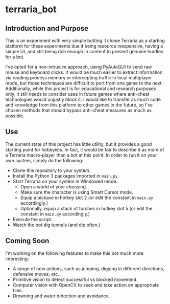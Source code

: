 # terraria_bot
## Introduction and Purpose
This is an experiment with very simple botting. I chose Terraria as a starting platform for these experiments due it being resource inexpensive, having a simple UI, and still being rich enough in content to present genuine hurdles for a bot.

I've opted for a non-intrusive approach, using PyAutoGUI to send raw mouse and keyboard clicks. It would be much easier to extract information via reading process memory or intercepting traffic in local multiplayer mode, but those techniques are difficult to port from one game to the next. Additionally, while this project is for educational and research purposes only, it still needs to consider uses in future games where anti-cheat technologies would unjustly block it. I would like to transfer as much code and knowledge from this platform to other games in the future, so I've chosen methods that should bypass anti-cheat measures as much as possible.

## Use
The current state of this project has little utility, but it provides a good starting point for hobbyists. In fact, it would be fair to describe it as more of a Terraria macro-player than a bot at this point. In order to run it on your own system, simply do the following:
- Clone this repository to your system. 
- Install the Python 3 packages imported in `main.py`.
- Start Terraria on your system in Windowed mode.
  - Open a world of your choosing.
  - Make sure the character is using Smart Cursor mode.
  - Equip a pickaxe in hotkey slot 2 (or edit the constant in `main.py` accordingly.)
  - Optionally, equip a stack of torches in hotkey slot 5 (or edit the constant in `main.py` accordingly.)
- Execute the script.
- Watch the bot dig tunnels (and die often.)

## Coming Soon
I'm working on the following features to make this bot much more interesting:
- A range of new actions, such as jumping, digging in different directions, defensive moves, etc.
- Primitive vision to detect successful vs blocked movement.
- Computer vision with OpenCV to seek and take action on appropriate tiles.
- Drowning and water detection and avoidance.
